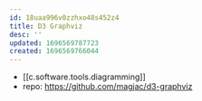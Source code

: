 ```yaml
---
id: 18uaa996v0zzhxo48s452z4
title: D3 Graphviz
desc: ''
updated: 1696569787723
created: 1696569766044
---
```


- [[c.software.tools.diagramming]]
- repo: https://github.com/magjac/d3-graphviz